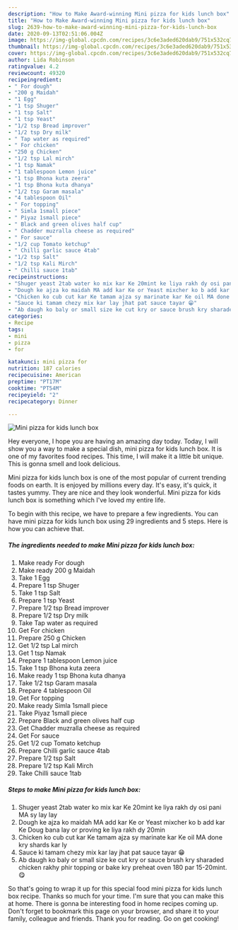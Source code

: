 ```yaml
---
description: "How to Make Award-winning Mini pizza for kids lunch box"
title: "How to Make Award-winning Mini pizza for kids lunch box"
slug: 2639-how-to-make-award-winning-mini-pizza-for-kids-lunch-box
date: 2020-09-13T02:51:06.004Z
image: https://img-global.cpcdn.com/recipes/3c6e3aded620dab9/751x532cq70/mini-pizza-for-kids-lunch-box-recipe-main-photo.jpg
thumbnail: https://img-global.cpcdn.com/recipes/3c6e3aded620dab9/751x532cq70/mini-pizza-for-kids-lunch-box-recipe-main-photo.jpg
cover: https://img-global.cpcdn.com/recipes/3c6e3aded620dab9/751x532cq70/mini-pizza-for-kids-lunch-box-recipe-main-photo.jpg
author: Lida Robinson
ratingvalue: 4.2
reviewcount: 49320
recipeingredient:
- " For dough"
- "200 g Maidah"
- "1 Egg"
- "1 tsp Shuger"
- "1 tsp Salt"
- "1 tsp Yeast"
- "1/2 tsp Bread improver"
- "1/2 tsp Dry milk"
- " Tap water as required"
- " For chicken"
- "250 g Chicken"
- "1/2 tsp Lal mirch"
- "1 tsp Namak"
- "1 tablespoon Lemon juice"
- "1 tsp Bhona kuta zeera"
- "1 tsp Bhona kuta dhanya"
- "1/2 tsp Garam masala"
- "4 tablespoon Oil"
- " For topping"
- " Simla 1small piece"
- " Piyaz 1small piece"
- " Black and green olives half cup"
- " Chadder muzralla cheese as required"
- " For sauce"
- "1/2 cup Tomato ketchup"
- " Chilli garlic sauce 4tab"
- "1/2 tsp Salt"
- "1/2 tsp Kali Mirch"
- " Chilli sauce 1tab"
recipeinstructions:
- "Shuger yeast 2tab water ko mix kar Ke 20mint ke liya rakh dy osi pani MA sy lay lay"
- "Dough ke ajza ko maidah MA add kar Ke or Yeast mixcher ko b add kar Ke Doug bana lay or proving ke liya rakh dy 20min"
- "Chicken ko cub cut kar Ke tamam ajza sy marinate kar Ke oil MA done kry shards kar ly"
- "Sauce ki tamam chezy mix kar lay jhat pat sauce tayar 😁"
- "Ab daugh ko baly or small size ke cut kry or sauce brush kry sharaded chicken rakhy phir topping or bake kry preheat oven 180 par 15-20mint.😋"
categories:
- Recipe
tags:
- mini
- pizza
- for

katakunci: mini pizza for 
nutrition: 187 calories
recipecuisine: American
preptime: "PT17M"
cooktime: "PT54M"
recipeyield: "2"
recipecategory: Dinner

---
```



![Mini pizza for kids lunch box](https://img-global.cpcdn.com/recipes/3c6e3aded620dab9/751x532cq70/mini-pizza-for-kids-lunch-box-recipe-main-photo.jpg)

Hey everyone, I hope you are having an amazing day today. Today, I will show you a way to make a special dish, mini pizza for kids lunch box. It is one of my favorites food recipes. This time, I will make it a little bit unique. This is gonna smell and look delicious.

Mini pizza for kids lunch box is one of the most popular of current trending foods on earth. It is enjoyed by millions every day. It's easy, it's quick, it tastes yummy. They are nice and they look wonderful. Mini pizza for kids lunch box is something which I've loved my entire life.




To begin with this recipe, we have to prepare a few ingredients. You can have mini pizza for kids lunch box using 29 ingredients and 5 steps. Here is how you can achieve that.

<!--inarticleads1-->

##### The ingredients needed to make Mini pizza for kids lunch box:

1. Make ready  For dough
1. Make ready 200 g Maidah
1. Take 1 Egg
1. Prepare 1 tsp Shuger
1. Take 1 tsp Salt
1. Prepare 1 tsp Yeast
1. Prepare 1/2 tsp Bread improver
1. Prepare 1/2 tsp Dry milk
1. Take  Tap water as required
1. Get  For chicken
1. Prepare 250 g Chicken
1. Get 1/2 tsp Lal mirch
1. Get 1 tsp Namak
1. Prepare 1 tablespoon Lemon juice
1. Take 1 tsp Bhona kuta zeera
1. Make ready 1 tsp Bhona kuta dhanya
1. Take 1/2 tsp Garam masala
1. Prepare 4 tablespoon Oil
1. Get  For topping
1. Make ready  Simla 1small piece
1. Take  Piyaz 1small piece
1. Prepare  Black and green olives half cup
1. Get  Chadder muzralla cheese as required
1. Get  For sauce
1. Get 1/2 cup Tomato ketchup
1. Prepare  Chilli garlic sauce 4tab
1. Prepare 1/2 tsp Salt
1. Prepare 1/2 tsp Kali Mirch
1. Take  Chilli sauce 1tab




<!--inarticleads2-->

##### Steps to make Mini pizza for kids lunch box:

1. Shuger yeast 2tab water ko mix kar Ke 20mint ke liya rakh dy osi pani MA sy lay lay
1. Dough ke ajza ko maidah MA add kar Ke or Yeast mixcher ko b add kar Ke Doug bana lay or proving ke liya rakh dy 20min
1. Chicken ko cub cut kar Ke tamam ajza sy marinate kar Ke oil MA done kry shards kar ly
1. Sauce ki tamam chezy mix kar lay jhat pat sauce tayar 😁
1. Ab daugh ko baly or small size ke cut kry or sauce brush kry sharaded chicken rakhy phir topping or bake kry preheat oven 180 par 15-20mint.😋




So that's going to wrap it up for this special food mini pizza for kids lunch box recipe. Thanks so much for your time. I'm sure that you can make this at home. There is gonna be interesting food in home recipes coming up. Don't forget to bookmark this page on your browser, and share it to your family, colleague and friends. Thank you for reading. Go on get cooking!
